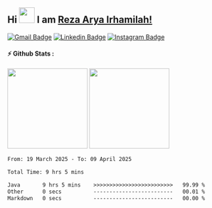 ## Hi <img width="35em" src="https://i.giphy.com/media/w1OBpBd7kJqHrJnJ13/giphy.webp" width="40" /> I am [Reza Arya Irhamilah!](https://github.com/ezza-mee/)

[![Gmail Badge](https://img.shields.io/badge/-Email-EA4335?style=flat-square&logo=gmail&logoColor=white)](mailto:rezaaryairhamilah@gmail.com)
[![Linkedin Badge](https://img.shields.io/badge/-LinkedIn-0e76a8?style=flat-square&logo=Linkedin&logoColor=white)](https://www.linkedin.com/in/rezaaryairhamilah/)
[![Instagram Badge](https://img.shields.io/badge/-Instagram-e4405f?style=flat-square&logo=Instagram&logoColor=white)](https://www.instagram.com/ezza.mee?igsh=MTI2MW51NTZmOG03eg%3D%3D&utm_source=qr)

#### ⚡ Github Stats :
<div>
    <img height="180em" src="https://github-readme-stats-eight-theta.vercel.app/api?username=ezza-mee&show_icons=trueinclude_all_commits=true&count_private=true" />
    <img height="180em" src="https://github-readme-stats.vercel.app/api/top-langs/?username=ezza-mee&layout=compact&langs_count=8" />
</div>

<!--START_SECTION:waka-->

```txt
From: 19 March 2025 - To: 09 April 2025

Total Time: 9 hrs 5 mins

Java       9 hrs 5 mins    >>>>>>>>>>>>>>>>>>>>>>>>>   99.99 %
Other      0 secs          -------------------------   00.01 %
Markdown   0 secs          -------------------------   00.00 %
```

<!--END_SECTION:waka-->
